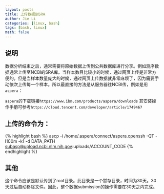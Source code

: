 ```yaml
---
layout: posts
title: 上传数据到SRA
author: Jie Li
categories: [linux, bash]
tags: [bash, linux]
math: false
---
```


## 说明
数据分析结束之后，通常需要将原始数据上传到公共数据库进行分享。例如测序数据通常上传至NCBI的SRA库。当样本数目比较小的时候，通过网页上传是非常方便的。但是当样本数量庞大的时候，通过网页上传数据就非常麻烦了，因为需要手动依次上传每一个样本。所以最直接的方法是从服务器往NCBI传，例如是用`aspera`：

`aspera`的下载链接`https://www.ibm.com/products/aspera/downloads`
其安装操作手册可参考`https://cloud.tencent.com/developer/article/1749467`

## 上传的命令为：
{% highlight bash %}
ascp -i /home/.aspera/connect/aspera.openssh -QT -l100m -k1 -d DATA_PATH subasp@upload.ncbi.nlm.nih.gov:uploads/ACCOUNT_CODE
{% endhighlight %}

## 其他
这个命令应该是默认传到了root目录。此目录是一个暂存目录，时间为30天。30天过后自动移除文件。因此，整个数据submission的操作需要在30天之内完成。
